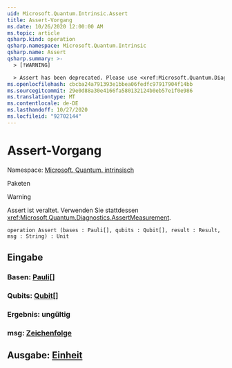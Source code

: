 ```yaml
---
uid: Microsoft.Quantum.Intrinsic.Assert
title: Assert-Vorgang
ms.date: 10/26/2020 12:00:00 AM
ms.topic: article
qsharp.kind: operation
qsharp.namespace: Microsoft.Quantum.Intrinsic
qsharp.name: Assert
qsharp.summary: >-
  > [!WARNING]

  > Assert has been deprecated. Please use <xref:Microsoft.Quantum.Diagnostics.AssertMeasurement> instead.
ms.openlocfilehash: cbcba24a791393e1bbea06fedfc97917904f14bb
ms.sourcegitcommit: 29e0d88a30e4166fa580132124b0eb57e1f0e986
ms.translationtype: MT
ms.contentlocale: de-DE
ms.lasthandoff: 10/27/2020
ms.locfileid: "92702144"
---
```

# <a name="assert-operation"></a>Assert-Vorgang

Namespace: [Microsoft. Quantum. intrinsisch](xref:Microsoft.Quantum.Intrinsic)

Paketen [](https://nuget.org/packages/)


> [!WARNING]
> Assert ist veraltet. Verwenden Sie stattdessen <xref:Microsoft.Quantum.Diagnostics.AssertMeasurement>.



```qsharp
operation Assert (bases : Pauli[], qubits : Qubit[], result : Result, msg : String) : Unit
```


## <a name="input"></a>Eingabe

### <a name="bases--pauli"></a>Basen: [Pauli](xref:microsoft.quantum.lang-ref.pauli)[]




### <a name="qubits--qubit"></a>Qubits: [Qubit](xref:microsoft.quantum.lang-ref.qubit)[]




### <a name="result--__invalidresult__"></a>Ergebnis: __ungültig <Result>__




### <a name="msg--string"></a>msg: [Zeichenfolge](xref:microsoft.quantum.lang-ref.string)





## <a name="output--unit"></a>Ausgabe: [Einheit](xref:microsoft.quantum.lang-ref.unit)

